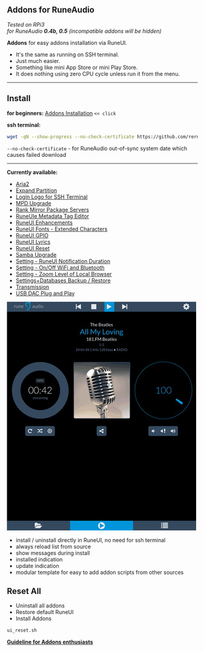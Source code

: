 Addons for RuneAudio
---
_Tested on RPi3_  
_for RuneAudio **0.4b, 0.5** (incompatible addons will be hidden)_
   
**Addons** for easy addons installation via RuneUI.  
- It's the same as running on SSH terminal.  
- Just much easier.  
- Something like mini App Store or mini Play Store.  
- It does nothing using zero CPU cycle unless run it from the menu.
<hr>

Install
---
**for beginners:**  [Addons Installation](https://github.com/rern/RuneAudio/blob/master/Addons_install/README.md) `<< click`

**ssh terminal:**
```sh
wget -qN --show-progress --no-check-certificate https://github.com/rern/RuneAudio_Addons/raw/master/install.sh -O - | sh
```
`--no-check-certificate` - for RuneAudio out-of-sync system date which causes failed download

---

**Currently available:**
- [Aria2](https://github.com/rern/RuneAudio_Addons)
- [Expand Partition](https://github.com/rern/RuneAudio/tree/master/expand_partition)
- [Login Logo for SSH Terminal](https://github.com/rern/RuneAudio/tree/master/motd)
- [MPD Upgrade](https://github.com/rern/RuneAudio/tree/master/mpd)
- [Rank Mirror Package Servers](https://github.com/rern/RuneAudio/tree/master/rankmirrors)
- [RuneUIe Metadata Tag Editor](https://github.com/rern/RuneAudio/tree/master/kid3-cli)
- [RuneUI Enhancements](https://github.com/rern/RuneUI_enhancement)
- [RuneUI Fonts - Extended Characters](https://github.com/rern/RuneAudio/tree/master/font_extended)
- [RuneUI GPIO](https://github.com/rern/RuneUI_GPIO)
- [RuneUI Lyrics](https://github.com/RuneAddons/Lyrics)
- [RuneUI Reset](https://github.com/rern/RuneAudio/tree/master/ui-reset)
- [Samba Upgrade](https://github.com/rern/RuneAudio/tree/master/samba)
- [Setting - RuneUI Notification Duration](https://github.com/rern/RuneAudio/tree/master/notify_duration)
- [Setting - On/Off WiFi and Bluetooth ](https://github.com/rern/RuneAudio/tree/master/set_wlan-bt)
- [Setting - Zoom Level of Local Browser](https://github.com/rern/RuneAudio/tree/master/zoom_browser)
- [Settings+Databases Backup / Restore](https://github.com/rern/RuneAudio/tree/master/backup-restore)
- [Transmission](https://github.com/rern/RuneAudio/tree/master/transmission)
- [USB DAC Plug and Play](https://github.com/rern/RuneAudio/tree/master/USB_DAC)


![addons](https://github.com/rern/_assets/blob/master/RuneAudio_Addons/addons.gif)  

- install / uninstall directly in RuneUI, no need for ssh terminal
- always reload list from source
- show messages during install
- installed indication
- update indication
- modular template for easy to add addon scripts from other sources

Reset All
---
- Uninstall all addons
- Restore default RuneUI
- Install Addons
```sh
ui_reset.sh
```

[**Guideline for Addons enthusiasts**](https://github.com/rern/RuneAudio_Addons/blob/master/guideline.md)  
